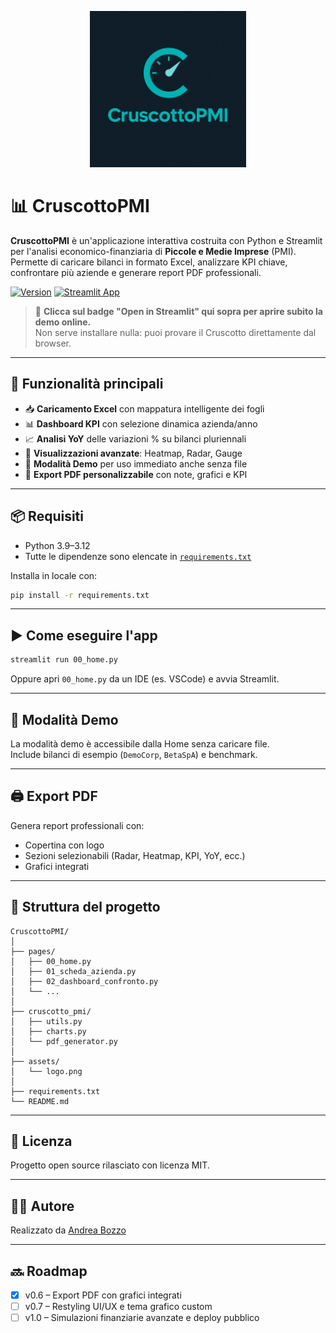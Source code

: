 <p align="center">
  <img src="assets/logo.png" alt="CruscottoPMI Logo" width="250"/>
</p>

# 📊 CruscottoPMI

**CruscottoPMI** è un'applicazione interattiva costruita con Python e Streamlit per l'analisi economico-finanziaria di **Piccole e Medie Imprese** (PMI).  
Permette di caricare bilanci in formato Excel, analizzare KPI chiave, confrontare più aziende e generare report PDF professionali.

[![Version](https://img.shields.io/badge/version-v0.6-blue)](https://github.com/AndreaBozzo/CruscottoPMI/releases)
[![Streamlit App](https://static.streamlit.io/badges/streamlit_badge_black_white.svg)](https://cruscottopmi.streamlit.app/)

> 🎯 **Clicca sul badge "Open in Streamlit" qui sopra per aprire subito la demo online.**  
> Non serve installare nulla: puoi provare il Cruscotto direttamente dal browser.

---

## 🚀 Funzionalità principali

- 📥 **Caricamento Excel** con mappatura intelligente dei fogli
- 📊 **Dashboard KPI** con selezione dinamica azienda/anno
- 📈 **Analisi YoY** delle variazioni % su bilanci pluriennali
- 🧠 **Visualizzazioni avanzate**: Heatmap, Radar, Gauge
- 🧪 **Modalità Demo** per uso immediato anche senza file
- 📝 **Export PDF personalizzabile** con note, grafici e KPI

---

## 📦 Requisiti

- Python 3.9–3.12
- Tutte le dipendenze sono elencate in [`requirements.txt`](requirements.txt)

Installa in locale con:

```bash
pip install -r requirements.txt
```

---

## ▶️ Come eseguire l'app

```bash
streamlit run 00_home.py
```

Oppure apri `00_home.py` da un IDE (es. VSCode) e avvia Streamlit.

---

## 🧪 Modalità Demo

La modalità demo è accessibile dalla Home senza caricare file.  
Include bilanci di esempio (`DemoCorp`, `BetaSpA`) e benchmark.

---

## 🖨️ Export PDF

Genera report professionali con:
- Copertina con logo
- Sezioni selezionabili (Radar, Heatmap, KPI, YoY, ecc.)
- Grafici integrati

---

## 📂 Struttura del progetto

```
CruscottoPMI/
│
├── pages/
│   ├── 00_home.py
│   ├── 01_scheda_azienda.py
│   ├── 02_dashboard_confronto.py
│   └── ...
│
├── cruscotto_pmi/
│   ├── utils.py
│   ├── charts.py
│   └── pdf_generator.py
│
├── assets/
│   └── logo.png
│
├── requirements.txt
└── README.md
```

---

## 📄 Licenza

Progetto open source rilasciato con licenza MIT.

---

## 🙋‍♂️ Autore

Realizzato da [Andrea Bozzo](https://github.com/AndreaBozzo)

---

## 🔜 Roadmap

- [x] v0.6 – Export PDF con grafici integrati
- [ ] v0.7 – Restyling UI/UX e tema grafico custom
- [ ] v1.0 – Simulazioni finanziarie avanzate e deploy pubblico
